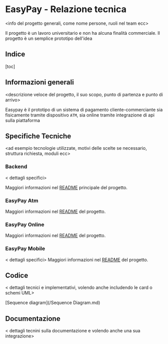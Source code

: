 # EasyPay - Relazione tecnica

<info del progetto generali, come nome persone, ruoli nel team ecc>

 Il progetto è un lavoro universitario e non ha alcuna finalità commerciale. Il progetto è un semplice prototipo dell'idea

## Indice

[toc]

## Informazioni generali

<descrizione veloce del progetto, il suo scopo, punto di partenza  e punto di arrivo>

Easypay è il prototipo di un sistema di pagamento cliente-commerciante sia fisicamente tramite dispositivo `ATM`, sia  online tramite integrazione di api sulla piattaforma 



## Specifiche Tecniche

<ad esempio tecnologie utilizzate, motivi delle scelte se necessario, struttura richiesta, moduli ecc>

### Backend

< dettagli specifici>

Maggiori informazioni nel [README](https://github.com/Seniorsimo/EasyPay/)  principale del progetto.

### EasyPay Atm

Maggiori informazioni nel [README](https://github.com/gmammolo/Easypay-atm)  del progetto.

### EasyPay Online

Maggiori informazioni nel [README](https://github.com/gmammolo/EasyPay-online)  del progetto.

### EasyPay Mobile

< dettagli specifici>
Maggiori informazioni nel [README](https://github.com/MichelettiAlessandro/EasyPay_Mobile)  del progetto.



## Codice

< dettagli tecnici e implementativi, volendo anche includendo le card o schemi UML>

[Sequence diagram](/Sequence Diagram.md)



## Documentazione

< dettagli tecnini sulla documentazione e volendo anche una sua integrazione>